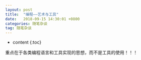 ```yaml
---
layout: post
title:  "编程——艺术与工具"
date:   2018-09-15 14:30:01 +0800
categories: 随笔杂谈
tag: 随笔杂谈
---
```


* content
{:toc}


重点在于各类编程语言和工具实现的思想，而不是工具的使用！！！
